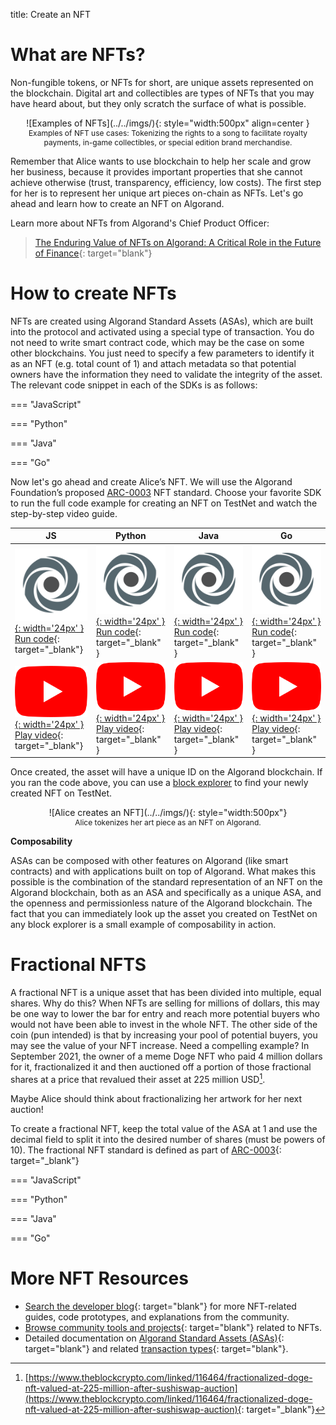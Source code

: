 title: Create an NFT

# What are NFTs?

Non-fungible tokens, or NFTs for short, are unique assets represented on the blockchain. Digital art and collectibles are types of NFTs that you may have heard about, but they only scratch the surface of what is possible. 

<center>
![Examples of NFTs](../../imgs/){: style="width:500px" align=center }
<figcaption style="font-size:12px">Examples of NFT use cases: Tokenizing the rights to a song to facilitate royalty payments, in-game collectibles, or special edition brand merchandise.</figcaption>
</center>

Remember that Alice wants to use blockchain to help her scale and grow her business, because it provides important properties that she cannot achieve otherwise (trust, transparency, efficiency, low costs). The first step for her is to represent her unique art pieces on-chain as NFTs. Let's go ahead and learn how to create an NFT on Algorand.

Learn more about NFTs from Algorand's Chief Product Officer: 

> [The Enduring Value of NFTs on Algorand: A Critical Role in the Future of Finance](https://www.algorand.com/resources/blog/the-enduring-value-of-nfts-on-algorand){: target="blank"}

# How to create NFTs
NFTs are created using Algorand Standard Assets (ASAs), which are built into the protocol and activated using a special type of transaction. You do not need to write smart contract code, which may be the case on some other blockchains. You just need to specify a few parameters to identify it as an NFT (e.g. total count of 1) and attach metadata so that potential owners have the information they need to validate the integrity of the asset. The relevant code snippet in each of the SDKs is as follows:

=== "JavaScript"
    ```
    ```

=== "Python"
    ```
    ```

=== "Java"
    ```
    ```

=== "Go"
    ```
    ```

Now let's go ahead and create Alice’s NFT. We will use the Algorand Foundation’s proposed [ARC-0003](https://github.com/algorandfoundation/ARCs/blob/main/ARCs/arc-0003.md) NFT standard. Choose your favorite SDK to run the full code example for creating an NFT on TestNet and watch the step-by-step video guide.

|JS|Python|Java|Go|
|---|---|---|---|
|[![Replit](../../imgs/replit-512.png){: width='24px' } Run code](https://replit.com/@Algorand/CreateNFT#main.py){: target="_blank"}|[![Replit](../../imgs/replit-512.png){: width='24px' } Run code](https://replit.com/@Algorand/CreateNFT#main.py){: target="_blank" }|[![Replit](../../imgs/replit-512.png){: width='24px' } Run code](https://replit.com/@Algorand/CreateNFT#main.py){: target="_blank" }|[![Replit](../../imgs/replit-512.png){: width='24px' } Run code](https://replit.com/@Algorand/CreateNFT#main.py){: target="_blank" }|
|[![YouTube](../../imgs/yt.png){: width='24px' } Play video](){: target="_blank"}| [![YouTube](../../imgs/yt.png){: width='24px' } Play video](){: target="_blank" }| [![YouTube](../../imgs/yt.png){: width='24px' } Play video](){: target="_blank" }|[![YouTube](../../imgs/yt.png){: width='24px' } Play video](){: target="_blank" }|

Once created, the asset will have a unique ID on the Algorand blockchain. If you ran the code above, you can use a [block explorer](../../../ecosystem-projects/?tags=block-explorers) to find your newly created NFT on TestNet.

<center>
![Alice creates an NFT](../../imgs/){: style="width:500px"}
<figcaption style="font-size:12px">Alice tokenizes her art piece as an NFT on Algorand.</figcaption>
</center>

**Composability**

ASAs can be composed with other features on Algorand (like smart contracts) and with applications built on top of Algorand. What makes this possible is the combination of the standard representation of an NFT on the Algorand blockchain, both as an ASA and specifically as a unique ASA, and the openness and permissionless nature of the Algorand blockchain. The fact that you can immediately look up the asset you created on TestNet on any block explorer is a small example of composability in action. 

# Fractional NFTS

A fractional NFT is a unique asset that has been divided into multiple, equal shares. Why do this? When NFTs are selling for millions of dollars, this may be one way to lower the bar for entry and reach more potential buyers who would not have been able to invest in the whole NFT. The other side of the coin (pun intended) is that by increasing your pool of potential buyers, you may see the value of your NFT increase. Need a compelling example? In September 2021, the owner of a meme Doge NFT who paid 4 million dollars for it, fractionalized it and then auctioned off a portion of those fractional shares at a price that revalued their asset at 225 million USD[^1].

[^1]: [https://www.theblockcrypto.com/linked/116464/fractionalized-doge-nft-valued-at-225-million-after-sushiswap-auction](https://www.theblockcrypto.com/linked/116464/fractionalized-doge-nft-valued-at-225-million-after-sushiswap-auction){: target="_blank"}

Maybe Alice should think about fractionalizing her artwork for her next auction!
 
To create a fractional NFT, keep the total value of the ASA at 1 and use the decimal field to split it into the desired number of shares (must be powers of 10). The fractional NFT standard is defined as part of [ARC-0003](https://github.com/algorandfoundation/ARCs/blob/main/ARCs/arc-0003.md){: target="_blank"}

=== "JavaScript"
    ```
    ```

=== "Python"
    ```
    ```

=== "Java"
    ```
    ```

=== "Go"
    ```
    ```

# More NFT Resources

- [Search the developer blog](../../../blog/?query=nfts){: target="blank"} for more NFT-related guides, code prototypes, and explanations from the community.
- [Browse community tools and projects](../../../ecosystem-projects/?tags=nfts){: target="blank"} related to NFTs.
- Detailed documentation on [Algorand Standard Assets (ASAs)](../../../get-details/asa/){: target="blank"} and related [transaction types](../../../get-details/transactions/#asset-configuration-transaction){: target="blank"}.
